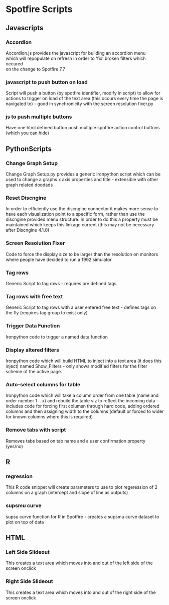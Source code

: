 # Spotfire Scripts
## Javascripts
### Accordion
Accordion.js provides the javascript for building an accordion menu <br>
which will repopulate on refresh in order to 'fix' broken filters which occured<br>
on the change to Spotfire 7.7

### javascript to push button on load
Script will push a button (by spotfire identifier, modify in script) to allow for actions to trigger on load of the text area (this occurs every time the page is navigated to) - good in synchronicity with the screen resolution fixer.py

### js to push multiple buttons

Have one html defined button push multiple spotfire action control buttons (which you can hide)
## PythonScripts
### Change Graph Setup
Change Graph Setup.py provides a generic ironpython script which can be used to
change a graphs x axis properties and title - extensible with other graph related doodads

### Reset Discngine
In order to efficiently use the discngine connector it makes more sense to have each visualization
point to a specific form, rather than use the discngine provided menu structure. In order to do this 
a property must be maintained which keeps this linkage current (this may not be necessary after Discngine 4.1.0)

### Screen Resolution Fixer
Code to force the display size to be larger than the resolution on monitors where people have decided to run
a 1992 simulator

### Tag rows
Generic Script to tag rows - requires pre defined tags

### Tag rows with free text
Generic Script to tag rows with a user entered free text - defines tags on the fly (requires tag group to exist only)

### Trigger Data Function
Ironpython code to trigger a named data function

### Display altered filters
Ironpython code which will build HTML to inject into a text area (it does this inject) named Show_Filters - only shows modified filters for the filter scheme of the active page.

### Auto-select columns for table
Ironpython code which will take a column order from one table (name and order number 1 .. x) and rebuild the table viz to reflect the incoming data - includes code for forcing first columsn through hard code, adding ordered columns and then assigning width to the columns (default or forced to wider for known columns where this is required)

### Remove tabs with script
Removes tabs based on tab name and a user confirmation property (yes/no)

## R

### regression
This R code snippet will create parameters to use to plot regeression of 2 columns on a graph (intercept and slope of line as outputs)

### supsmu curve
supsu curve function for R in Spotfire - creates a supsmu curve dataset to plot on top of data
## HTML
### Left Side Slideout
This creates a text area which moves into and out of the left side of the screen onclick

### Right Side Slideout
This creates a text area which moves into and out of the right side of the screen onclick

